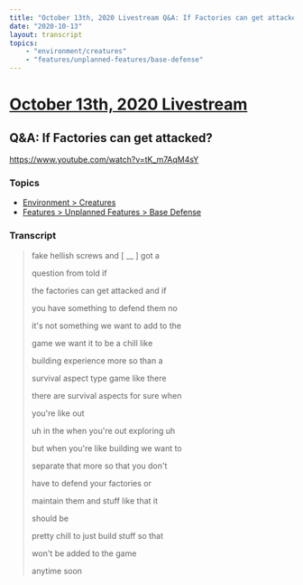 ```yaml
---
title: "October 13th, 2020 Livestream Q&A: If Factories can get attacked?"
date: "2020-10-13"
layout: transcript
topics:
    - "environment/creatures"
    - "features/unplanned-features/base-defense"
---
```

# [October 13th, 2020 Livestream](../2020-10-13.md)
## Q&A: If Factories can get attacked?
https://www.youtube.com/watch?v=tK_m7AqM4sY

### Topics
* [Environment > Creatures](../topics/environment/creatures.md)
* [Features > Unplanned Features > Base Defense](../topics/features/unplanned-features/base-defense.md)

### Transcript

> fake hellish screws and [ __ ] got a
>
> question from told if
>
> the factories can get attacked and if
>
> you have something to defend them no
>
> it's not something we want to add to the
>
> game we want it to be a chill like
>
> building experience more so than a
>
> survival aspect type game like there
>
> there are survival aspects for sure when
>
> you're like out
>
> uh in the when you're out exploring uh
>
> but when you're like building we want to
>
> separate that more so that you don't
>
> have to defend your factories or
>
> maintain them and stuff like that it
>
> should be
>
> pretty chill to just build stuff so that
>
> won't be added to the game
>
> anytime soon
